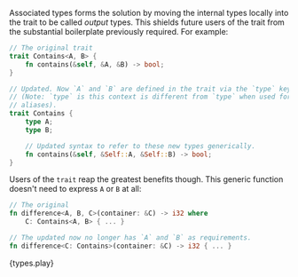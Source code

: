 Associated types forms the solution by moving the internal types locally into
the trait to be called *output* types. This shields future users of the trait
from the substantial boilerplate previously required. For example:

```rust
// The original trait
trait Contains<A, B> {
    fn contains(&self, &A, &B) -> bool;
}

// Updated. Now `A` and `B` are defined in the trait via the `type` keyword
// (Note: `type` is this context is different from `type` when used for
// aliases).
trait Contains {
    type A;
    type B;

    // Updated syntax to refer to these new types generically.
    fn contains(&self, &Self::A, &Self::B) -> bool;
}
```

Users of the `trait` reap the greatest benefits though. This generic function
doesn't need to express `A` or `B` at all:

```rust
// The original
fn difference<A, B, C>(container: &C) -> i32 where
    C: Contains<A, B> { ... }

// The updated now no longer has `A` and `B` as requirements.
fn difference<C: Contains>(container: &C) -> i32 { ... }
```

{types.play}
